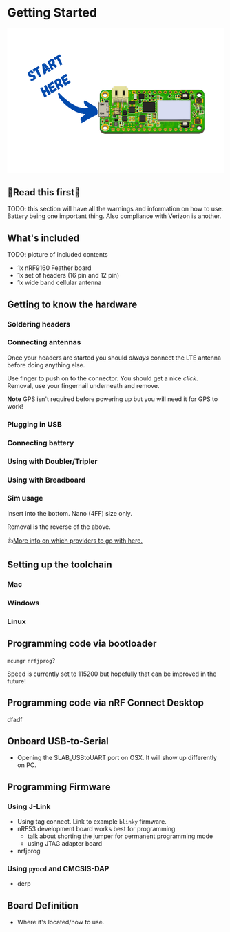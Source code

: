 # Getting Started

![Start here](img/start-here.png)

## 🚨Read this first🚨

TODO: this section will have all the warnings and information on how to use. Battery being one important thing. Also compliance with Verizon is another.

## What's included

TODO: picture of included contents

- 1x nRF9160 Feather board
- 1x set of headers (16 pin and 12 pin)
- 1x wide band cellular antenna

## Getting to know the hardware

### Soldering headers

### Connecting antennas

Once your headers are started you should *always* connect the LTE antenna before doing anything else.

Use finger to push on to the connector. You should get a nice *click*.
Removal, use your fingernail underneath and remove.

**Note** GPS isn't required before powering up but you will need it for GPS to work!

### Plugging in USB

### Connecting battery

### Using with Doubler/Tripler

### Using with Breadboard

### Sim usage

Insert into the bottom. Nano (4FF) size only.

Removal is the reverse of the above.

👍[More info on which providers to go with here.](./nrf9160-cellular-matrix.md)


## Setting up the toolchain

### Mac

### Windows

### Linux

## Programming code via bootloader

`mcumgr`
`nrfjprog`?

Speed is currently set to 115200 but hopefully that can be improved in the future!

## Programming code via nRF Connect Desktop

dfadf

## Onboard USB-to-Serial

- Opening the SLAB_USBtoUART port on OSX. It will show up differently on PC.

## Programming Firmware

### Using J-Link

- Using tag connect. Link to example `blinky` firmware.
- nRF53 development board works best for programming
  - talk about shorting the jumper for permanent programming mode
  - using JTAG adapter board
- nrfjprog

### Using `pyocd` and CMCSIS-DAP

- derp

## Board Definition

- Where it's located/how to use.

